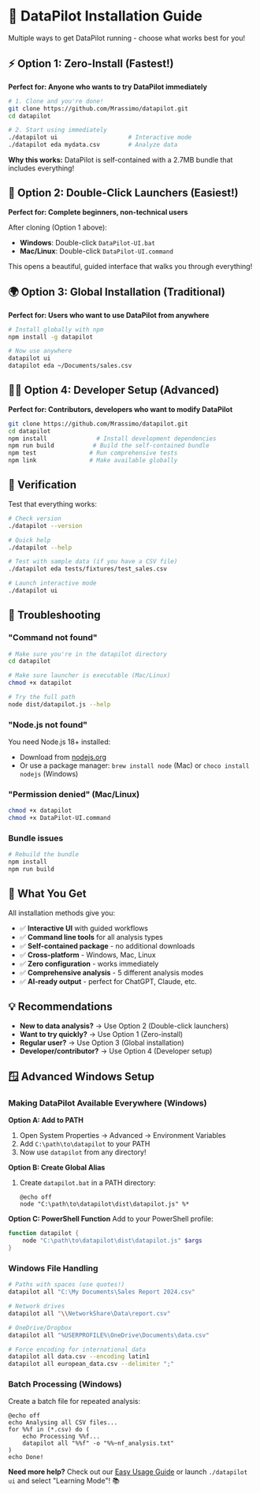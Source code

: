 # 🚀 DataPilot Installation Guide

Multiple ways to get DataPilot running - choose what works best for you!

## ⚡ **Option 1: Zero-Install** (Fastest!)

**Perfect for: Anyone who wants to try DataPilot immediately**

```bash
# 1. Clone and you're done!
git clone https://github.com/Mrassimo/datapilot.git
cd datapilot

# 2. Start using immediately
./datapilot ui                    # Interactive mode
./datapilot eda mydata.csv        # Analyze data
```

**Why this works:** DataPilot is self-contained with a 2.7MB bundle that includes everything!

## 🎨 **Option 2: Double-Click Launchers** (Easiest!)

**Perfect for: Complete beginners, non-technical users**

After cloning (Option 1 above):

- **Windows**: Double-click `DataPilot-UI.bat`
- **Mac/Linux**: Double-click `DataPilot-UI.command`

This opens a beautiful, guided interface that walks you through everything!

## 🌍 **Option 3: Global Installation** (Traditional)

**Perfect for: Users who want to use DataPilot from anywhere**

```bash
# Install globally with npm
npm install -g datapilot

# Now use anywhere
datapilot ui
datapilot eda ~/Documents/sales.csv
```

## 👨‍💻 **Option 4: Developer Setup** (Advanced)

**Perfect for: Contributors, developers who want to modify DataPilot**

```bash
git clone https://github.com/Mrassimo/datapilot.git
cd datapilot
npm install              # Install development dependencies
npm run build           # Build the self-contained bundle
npm test               # Run comprehensive tests
npm link               # Make available globally
```

## 🎯 **Verification**

Test that everything works:

```bash
# Check version
./datapilot --version

# Quick help
./datapilot --help

# Test with sample data (if you have a CSV file)
./datapilot eda tests/fixtures/test_sales.csv

# Launch interactive mode
./datapilot ui
```

## 🔧 **Troubleshooting**

### "Command not found"
```bash
# Make sure you're in the datapilot directory
cd datapilot

# Make sure launcher is executable (Mac/Linux)
chmod +x datapilot

# Try the full path
node dist/datapilot.js --help
```

### "Node.js not found"
You need Node.js 18+ installed:
- Download from [nodejs.org](https://nodejs.org/)
- Or use a package manager: `brew install node` (Mac) or `choco install nodejs` (Windows)

### "Permission denied" (Mac/Linux)
```bash
chmod +x datapilot
chmod +x DataPilot-UI.command
```

### Bundle issues
```bash
# Rebuild the bundle
npm install
npm run build
```

## 🎯 **What You Get**

All installation methods give you:

- ✅ **Interactive UI** with guided workflows
- ✅ **Command line tools** for all analysis types  
- ✅ **Self-contained package** - no additional downloads
- ✅ **Cross-platform** - Windows, Mac, Linux
- ✅ **Zero configuration** - works immediately
- ✅ **Comprehensive analysis** - 5 different analysis modes
- ✅ **AI-ready output** - perfect for ChatGPT, Claude, etc.

## 💡 **Recommendations**

- **New to data analysis?** → Use Option 2 (Double-click launchers)
- **Want to try quickly?** → Use Option 1 (Zero-install)  
- **Regular user?** → Use Option 3 (Global installation)
- **Developer/contributor?** → Use Option 4 (Developer setup)

## 🪟 **Advanced Windows Setup**

### Making DataPilot Available Everywhere (Windows)

**Option A: Add to PATH**
1. Open System Properties → Advanced → Environment Variables
2. Add `C:\path\to\datapilot` to your PATH
3. Now use `datapilot` from any directory!

**Option B: Create Global Alias**
1. Create `datapilot.bat` in a PATH directory:
   ```batch
   @echo off
   node "C:\path\to\datapilot\dist\datapilot.js" %*
   ```

**Option C: PowerShell Function**
Add to your PowerShell profile:
```powershell
function datapilot {
    node "C:\path\to\datapilot\dist\datapilot.js" $args
}
```

### Windows File Handling

```bash
# Paths with spaces (use quotes!)
datapilot all "C:\My Documents\Sales Report 2024.csv"

# Network drives
datapilot all "\\NetworkShare\Data\report.csv"

# OneDrive/Dropbox
datapilot all "%USERPROFILE%\OneDrive\Documents\data.csv"

# Force encoding for international data
datapilot all data.csv --encoding latin1
datapilot all european_data.csv --delimiter ";"
```

### Batch Processing (Windows)

Create a batch file for repeated analysis:
```batch
@echo off
echo Analysing all CSV files...
for %%f in (*.csv) do (
    echo Processing %%f...
    datapilot all "%%f" -o "%%~nf_analysis.txt"
)
echo Done!
```

**Need more help?** Check out our [Easy Usage Guide](docs/EASY-USAGE.md) or launch `./datapilot ui` and select "Learning Mode"! 📚